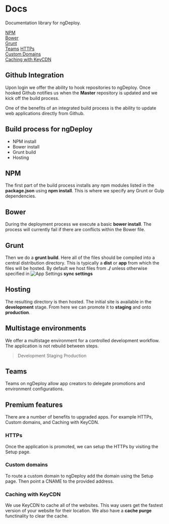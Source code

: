 # Docs
Documentation library for ngDeploy.   

[NPM](#npm-install)  
[Bower](#bower)  
[Grunt](#grunt)  
[Teams](#teams)
[HTTPs](#HTTPs)  
[Custom Domains](#custom-domains)  
[Caching with KeyCDN](#caching-with-keycdn)

## Github Integration
Upon login we offer the ability to hook repositories to ngDeploy. Once hooked Github notifies us when the **Master** repository is updated and we kick off the build process. 

One of the benefits of an integrated build process is the ability to update web applications directly from Github.

## Build process for ngDeploy
- NPM install
- Bower install
- Grunt build
- Hosting

## NPM
The first part of the build process installs any npm modules listed in the **package.json** using **npm install**. This is where we specify any Grunt or Gulp dependencies.

## Bower
During the deployment process we execute a basic **bower install**. The process will currently fail if there are conflicts within the Bower file. 

## Grunt
Then we do a **grunt build**. Here all of the files should be compiled into a central distribution directory. This is typically a **dist**  or **app** from which the files will be hosted. By default we host files from **./** unless otherwise specified in ![App Settings](http://res.cloudinary.com/ngdeploy/image/upload/c_fit,h_24/v1469102560/Screen_Shot_2016-07-21_at_8.02.25_AM_qkjgfu.png) **sync settings** 

## Hosting
The resulting directory is then hosted. The initial site is available in the **development** stage. From here we can promote it to **staging** and onto **production**. 

## Multistage environments
We offer a multistage environment for a controlled development workflow. The application is not rebuild between steps.   

> Development
> Staging
> Production

## Teams
Teams on ngDeploy allow app creators to delegate promotions and environment configurations.

## Premium features
There are a number of benefits to upgraded apps. For example HTTPs, Custom domains, and Caching with KeyCDN. 

### HTTPs
Once the application is promoted, we can setup the HTTPs by visiting the Setup page. 

### Custom domains
To route a custom domain to ngDeploy add the domain using the Setup page. Then point a CNAME to the provided address.

### Caching with KeyCDN
We use KeyCDN to cache all of the websites. This way users get the fastest version of your website for their location. We also have a **cache purge** functinality to clear the cache. 
